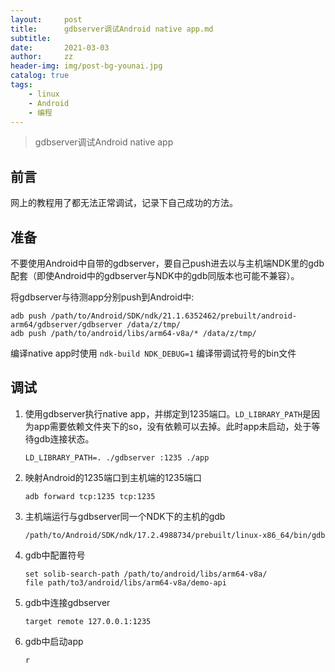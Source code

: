 ```yaml
---
layout:     post
title:      gdbserver调试Android native app.md
subtitle:   
date:       2021-03-03
author:     zz
header-img: img/post-bg-younai.jpg
catalog: true
tags:
    - linux
    - Android
    - 编程
---
```


> gdbserver调试Android native app

## 前言
网上的教程用了都无法正常调试，记录下自己成功的方法。

## 准备
不要使用Android中自带的gdbserver，要自己push进去以与主机端NDK里的gdb配套（即使Android中的gdbserver与NDK中的gdb同版本也可能不兼容）。

将gdbserver与待测app分别push到Android中:

```shell
adb push /path/to/Android/SDK/ndk/21.1.6352462/prebuilt/android-arm64/gdbserver/gdbserver /data/z/tmp/
adb push /path/to/android/libs/arm64-v8a/* /data/z/tmp/
```

编译native app时使用 `ndk-build NDK_DEBUG=1` 编译带调试符号的bin文件

## 调试
1. 使用gdbserver执行native app，并绑定到1235端口。`LD_LIBRARY_PATH`是因为app需要依赖文件夹下的so，没有依赖可以去掉。此时app未启动，处于等待gdb连接状态。

    ```shell
    LD_LIBRARY_PATH=. ./gdbserver :1235 ./app
    ```

2. 映射Android的1235端口到主机端的1235端口

    ```shell
    adb forward tcp:1235 tcp:1235
    ```

3. 主机端运行与gdbserver同一个NDK下的主机的gdb

    ```shell
    /path/to/Android/SDK/ndk/17.2.4988734/prebuilt/linux-x86_64/bin/gdb
    ```

4. gdb中配置符号

    ```
    set solib-search-path /path/to/android/libs/arm64-v8a/
    file path/to3/android/libs/arm64-v8a/demo-api
    ```

5. gdb中连接gdbserver

    ```
    target remote 127.0.0.1:1235
    ```

6. gdb中启动app

    ```
    r
    ```
